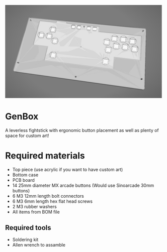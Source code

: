 ![front image](/media/front.jpg)
# GenBox
A leverless fightstick with ergonomic button placement as well as plenty of space for custom art!

# Required materials

- Top piece (use acrylic if you want to have custom art)
- Bottom case
- PCB board
- 14 25mm diameter MX arcade buttons (Would use Sinoarcade 30mm buttons)
- 6 M3 12mm length bolt connectors
- 6 M3 6mm length hex flat head screws
- 2 M3 rubber washers
- All items from BOM file

## Required tools

- Soldering kit
- Allen wrench to assamble

